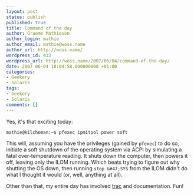 ```yaml
---
layout: post
status: publish
published: true
title: Command of the day
author: Graeme Mathieson
author_login: mathie
author_email: mathie@woss.name
author_url: http://woss.name/
wordpress_id: 433
wordpress_url: http://woss.name/2007/06/04/command-of-the-day/
date: 2007-06-04 18:04:58.000000000 +01:00
categories:
- Geekery
- Solaris
tags:
- Geekery
- Solaris
comments: []
---
```

Yes, it's that exciting today:

    mathie@kilchoman:~$ pfexec ipmitool power soft

This will, assuming you have the privileges (gained by `pfexec`) to do so, initiate a soft shutdown of the operating system via ACPI by simulating a fatal over-temperature reading.  It shuts down the computer, then powers it off, leaving only the ILOM running.  Which beats trying to figure out why shutting the OS down, then running `stop &#47;SYS` from the ILOM didn't do what I thought it would (or, well, anything at all).

Other than that, my entire day has involved [trac](http:&#47;&#47;trac.edgewall.org&#47;) and documentation.  Fun!
